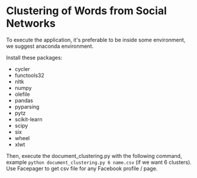 # Clustering of Words from Social Networks
To execute the application, it's preferable to be inside some environment, we suggest anaconda environment.

Install these packages:
- cycler
- functools32
- nltk
- numpy
- olefile
- pandas
- pyparsing
- pytz
- scikit-learn
- scipy
- six
- wheel
- xlwt

Then, execute the document_clustering.py with the following command, example `python document_clustering.py 6 name.csv` (if we want 6 clusters). Use Facepager to get csv file for any Facebook profile / page. 
